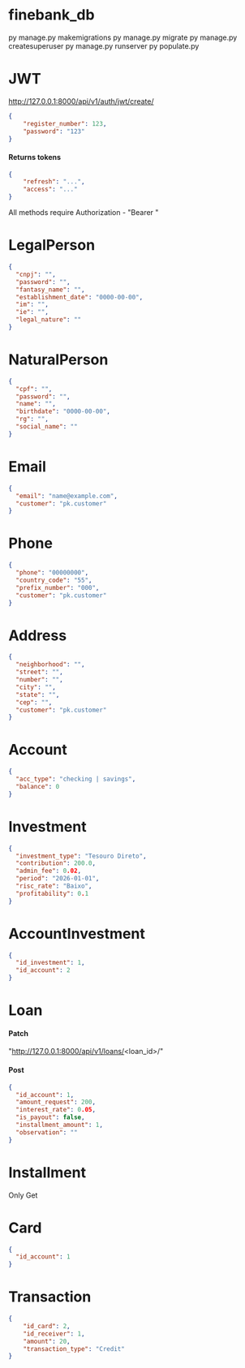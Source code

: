 # finebank_db

py manage.py makemigrations
py manage.py migrate
py manage.py createsuperuser
py manage.py runserver
py populate.py


# JWT
http://127.0.0.1:8000/api/v1/auth/jwt/create/
```json
{
	"register_number": 123,
	"password": "123"
}
```

#### Returns tokens
```json
{
	"refresh": "...",
	"access": "..."
}
```

All methods require Authorization - "Bearer <jwt>"

# LegalPerson

```json
{
  "cnpj": "",
  "password": "",
  "fantasy_name": "",
  "establishment_date": "0000-00-00",
  "im": "",
  "ie": "",
  "legal_nature": ""
}
```

# NaturalPerson

```json
{
  "cpf": "",
  "password": "",
  "name": "",
  "birthdate": "0000-00-00",
  "rg": "",
  "social_name": ""
}
```

# Email

```json
{
  "email": "name@example.com",
  "customer": "pk.customer"
}
```

# Phone

```json
{
  "phone": "00000000",
  "country_code": "55",
  "prefix_number": "000",
  "customer": "pk.customer"
}
```

# Address

```json
{
  "neighborhood": "",
  "street": "",
  "number": "",
  "city": "",
  "state": "",
  "cep": "",
  "customer": "pk.customer"
}
```

# Account

```json
{
  "acc_type": "checking | savings",
  "balance": 0
}
```

# Investment

```json
{
  "investment_type": "Tesouro Direto",
  "contribution": 200.0,
  "admin_fee": 0.02,
  "period": "2026-01-01",
  "risc_rate": "Baixo",
  "profitability": 0.1
}
```

# AccountInvestment

```json
{
  "id_investment": 1,
  "id_account": 2
}
```

# Loan

#### Patch
"http://127.0.0.1:8000/api/v1/loans/<loan_id>/"

#### Post

```json
{
  "id_account": 1,
  "amount_request": 200,
  "interest_rate": 0.05,
  "is_payout": false,
  "installment_amount": 1,
  "observation": ""
}
```

# Installment

Only Get

# Card

```json
{
  "id_account": 1
}
```

# Transaction

```json
{
	"id_card": 2,
	"id_receiver": 1,
	"amount": 20,
	"transaction_type": "Credit"
}
```

